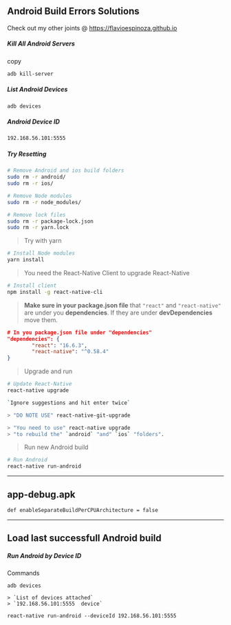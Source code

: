 ## Android Build Errors Solutions

Check out my other joints @ https://flavioespinoza.github.io


##### Kill All Android Servers

<a class="copy-clip__a-tag">copy</a>
```bash {.copy-clip}
adb kill-server
```

##### List Android Devices

```bash {.copy-clip}
adb devices
```

##### Android Device ID

```bash {.copy-clip}
192.168.56.101:5555
```

##### Try Resetting

```bash {.copy-clip}
# Remove Android and ios build folders
sudo rm -r android/
sudo rm -r ios/

# Remove Node modules
sudo rm -r node_modules/

# Remove lock files
sudo rm -r package-lock.json
sudo rm -r yarn.lock
```

> Try with yarn

```bash {.copy-clip}
# Install Node modules
yarn install
```

> You need the React-Native Client to upgrade React-Native

```bash {.copy-clip}
# Install client
npm install -g react-native-cli
```

> **Make sure in your package.json file** that `"react"` and `"react-native"` are under you **dependencies**. If they are under **devDependencies** move them.

```json
# In you package.json file under "dependencies"
"dependencies": {
        "react": "16.6.3",
        "react-native": "^0.58.4"
}
```

> Upgrade and run

```bash {.copy-clip}
# Update React-Native
react-native upgrade

`Ignore suggestions and hit enter twice`

> "DO NOTE USE" react-native-git-upgrade

> "You need to use" react-native upgrade
> "to rebuild the" `android` "and" `ios` "folders".
```

> Run new Android build

```bash {.copy-clip}
# Run Android
react-native run-android
```

---
## app-debug.apk

```bash {.copy-clip}
def enableSeparateBuildPerCPUArchitecture = false
```

---

## Load last successfull Android build

##### Run Android by Device ID

Commands
```shell
adb devices

> `List of devices attached`
> `192.168.56.101:5555	device`

react-native run-android --deviceId 192.168.56.101:5555
```
